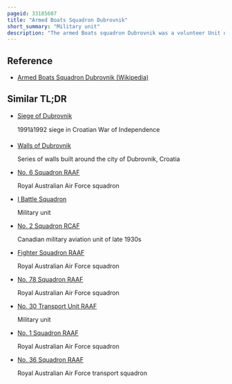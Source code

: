 ```yaml
---
pageid: 33185607
title: "Armed Boats Squadron Dubrovnik"
short_summary: "Military unit"
description: "The armed Boats squadron Dubrovnik was a volunteer Unit of the croatian Navy which ran the naval Blockade during the Siege of Dubrovnik which formed Part of the croatian War of Independence in. It consisted of 23 Vessels, mostly of the Runabout Type, lightly armed and armoured. The Unit was crucial in the Defense of Dubrovnik providing a Resupply Route for the Population of Dubrovnik and defending the besieged City. Boats assigned to the squadron transported approximately 6,000 troops and civilians, about 100 wounded and 2,000 tonnes of various cargo. A Total of 117 Personnel served with the Squadron during the Siege, suffering two Fatalities."
---
```


## Reference

- [Armed Boats Squadron Dubrovnik (Wikipedia)](https://en.wikipedia.org/?curid=33185607)

## Similar TL;DR

- [Siege of Dubrovnik](/tldr/en/siege-of-dubrovnik)

  1991â1992 siege in Croatian War of Independence

- [Walls of Dubrovnik](/tldr/en/walls-of-dubrovnik)

  Series of walls built around the city of Dubrovnik, Croatia

- [No. 6 Squadron RAAF](/tldr/en/no-6-squadron-raaf)

  Royal Australian Air Force squadron

- [I Battle Squadron](/tldr/en/i-battle-squadron)

  Military unit

- [No. 2 Squadron RCAF](/tldr/en/no-2-squadron-rcaf)

  Canadian military aviation unit of late 1930s

- [Fighter Squadron RAAF](/tldr/en/fighter-squadron-raaf)

  Royal Australian Air Force squadron

- [No. 78 Squadron RAAF](/tldr/en/no-78-squadron-raaf)

  Royal Australian Air Force squadron

- [No. 30 Transport Unit RAAF](/tldr/en/no-30-transport-unit-raaf)

  Military unit

- [No. 1 Squadron RAAF](/tldr/en/no-1-squadron-raaf)

  Royal Australian Air Force squadron

- [No. 36 Squadron RAAF](/tldr/en/no-36-squadron-raaf)

  Royal Australian Air Force transport squadron
